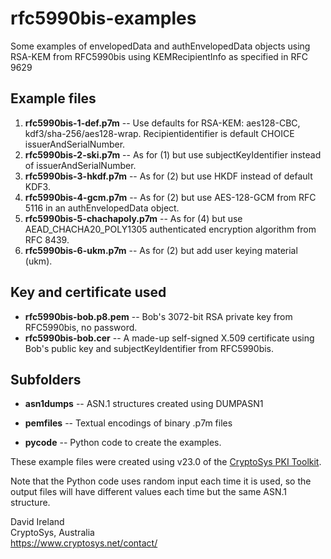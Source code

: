 # rfc5990bis-examples

Some examples of envelopedData and authEnvelopedData objects using RSA-KEM from RFC5990bis using KEMRecipientInfo as specified in RFC 9629

## Example files
1. __rfc5990bis-1-def.p7m__ -- Use defaults for RSA-KEM: aes128-CBC, kdf3/sha-256/aes128-wrap. Recipientidentifier is default CHOICE issuerAndSerialNumber.
2. __rfc5990bis-2-ski.p7m__ -- As for (1) but use subjectKeyIdentifier instead of issuerAndSerialNumber.
3. __rfc5990bis-3-hkdf.p7m__ -- As for (2) but use HKDF instead of default KDF3.
4. __rfc5990bis-4-gcm.p7m__ -- As for (2) but use AES-128-GCM from RFC 5116 in an authEnvelopedData object.
5. __rfc5990bis-5-chachapoly.p7m__ -- As for (4) but use AEAD_CHACHA20_POLY1305 authenticated encryption algorithm from RFC 8439.
6. __rfc5990bis-6-ukm.p7m__ -- As for (2) but add user keying material (ukm).

## Key and certificate used

+ __rfc5990bis-bob.p8.pem__ -- Bob's 3072-bit RSA private key from RFC5990bis, no password.
+ __rfc5990bis-bob.cer__ -- A made-up self-signed X.509 certificate using Bob's public key and subjectKeyIdentifier from RFC5990bis.


## Subfolders

+ __asn1dumps__ -- ASN.1 structures created using DUMPASN1

+ __pemfiles__ -- Textual encodings of binary .p7m files

+ __pycode__ -- Python code to create the examples.

These example files were created using v23.0 of the [CryptoSys PKI Toolkit](https://www.cryptosys.net/pki).

Note that the Python code uses random input each time it is used, so the output files will have different values each time but the same ASN.1 structure.

David Ireland  
CryptoSys, Australia  
<https://www.cryptosys.net/contact/>
